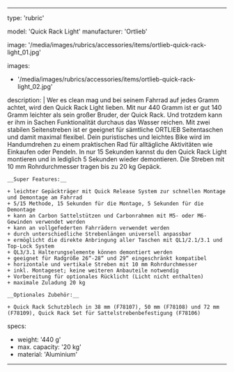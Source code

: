 ---

type: 'rubric'


model: 'Quick Rack Light'
manufacturer: 'Ortlieb'

image: '/media/images/rubrics/accessories/items/ortlieb-quick-rack-light_01.jpg'

images:
  - '/media/images/rubrics/accessories/items/ortlieb-quick-rack-light_02.jpg'

description: |
    Wer es clean mag und bei seinem Fahrrad auf jedes Gramm achtet, wird den Quick Rack Light lieben. Mit nur 440 Gramm ist er gut 140 Gramm leichter als sein großer Bruder, der Quick Rack. Und trotzdem kann er ihm in Sachen Funktionalität durchaus das Wasser reichen. Mit zwei stabilen Seitenstreben ist er geeignet für sämtliche ORTLIEB Seitentaschen und damit maximal flexibel. Dein puristisches und leichtes Bike wird im Handumdrehen zu einem praktischen Rad für alltägliche Aktivitäten wie Einkaufen oder Pendeln. In nur 15 Sekunden kannst du den Quick Rack Light montieren und in lediglich 5 Sekunden wieder demontieren. Die Streben mit 10 mm Rohrdurchmesser tragen bis zu 20 kg Gepäck.

    __Super Features:__

    + leichter Gepäckträger mit Quick Release System zur schnellen Montage und Demontage am Fahrrad
    + 5/15 Methode, 15 Sekunden für die Montage, 5 Sekunden für die Demontage
    + kann an Carbon Sattelstützen und Carbonrahmen mit M5- oder M6-Gewinden verwendet werden
    + kann an vollgefederten Fahrrädern verwendet werden
    + durch unterschiedliche Strebenlängen universell anpassbar
    + ermöglicht die direkte Anbringung aller Taschen mit QL1/2.1/3.1 und Top-Lock System
    + QL3/3.1 Halterungselemente können demontiert werden
    + geeignet für Radgröße 26“-28“ und 29“ eingeschränkt kompatibel
    + horizontale und vertikale Streben mit 10 mm Rohrdurchmesser
    + inkl. Montageset; keine weiteren Anbauteile notwendig
    + Vorbereitung für optionales Rücklicht (Licht nicht enthalten)
    + maximale Zuladung 20 kg

    __Optionales Zubehör:__

    + Quick Rack Schutzblech in 38 mm (F78107), 50 mm (F78108) und 72 mm (F78109), Quick Rack Set für Sattelstrebenbefestigung (F78106)

specs:
  - weight: '440 g'
  - max. capacity: '20 kg'
  - material: 'Aluminium'

---